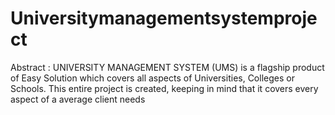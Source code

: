 # Universitymanagementsystemproject
Abstract : UNIVERSITY MANAGEMENT SYSTEM (UMS) is a flagship product of Easy Solution which covers all aspects of Universities, Colleges or Schools. This entire project is created, keeping in mind that it covers every aspect of a average client needs
